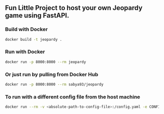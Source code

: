 ## Fun Little Project to host your own Jeopardy game using FastAPI.

### Build with Docker

```bash
docker build -t jeopardy .
```

### Run with Docker

```bash
docker run -p 8000:8000 --rm jeopardy
```

### Or just run by pulling from Docker Hub

```bash
docker run -p 8000:8000 --rm sabya93/jeopardy
```

### To run with a different config file from the host machine

```bash
docker run --rm -v <absolute-path-to-config-file>:/config.yaml -e CONFIG_PATH=/config.yaml -v <absolute-path-to-media-folder>:/media -p 8000:8000 sabya93/jeopardy
```